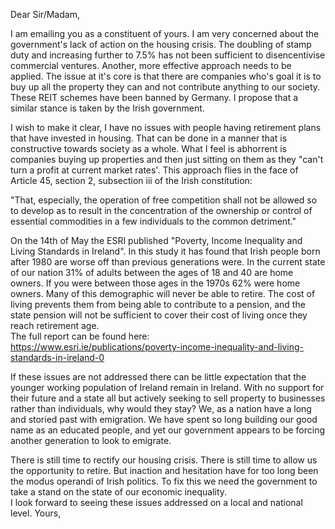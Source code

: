 Dear Sir/Madam,  
  
I am emailing you as a constituent of yours. I am very concerned about the
government's lack of action on the housing crisis. The doubling of stamp duty 
and increasing further to 7.5% has not been sufficient to disencentivise 
commercial ventures. Another, more effective approach needs to be applied. 
The issue at it's core is that there are companies who's goal it is to buy up 
all the property they can and not contribute anything to our society. These 
REIT schemes have been banned by Germany. I propose that a similar stance is 
taken by the Irish government.  
  
I wish to make it clear, I have no issues with people having retirement plans
that have invested in housing. That can be done in a manner that is constructive
towards society as a whole. What I feel is abhorrent is companies buying up
properties and then just sitting on them as they "can't turn a profit at current
market rates'. This approach flies in the face of Article 45, section 2,
subsection iii of the Irish constitution:
  
"That, especially, the operation of free competition shall not be allowed so to
develop as to result in the concentration of the ownership or control of 
essential commodities in a few individuals to the common detriment."
  
On the 14th of May the ESRI published "Poverty, Income Inequality and Living
Standards in Ireland". In this study it has found that Irish people born after
1980 are worse off than previous generations were. In the current state of our
nation 31% of adults between the ages of 18 and 40 are home owners. If you were
between those ages in the 1970s 62% were home owners. Many of this demographic
will never be able to retire. The cost of living prevents them from being able
to contribute to a pension, and the state pension will not be sufficient to
cover their cost of living once they reach retirement age.  
The full report can be found here:  
https://www.esri.ie/publications/poverty-income-inequality-and-living-standards-in-ireland-0  
  
If these issues are not addressed there can be little expectation that the
younger working population of Ireland remain in Ireland. With no support for
their future and a state all but actively seeking to sell property to businesses
rather than individuals, why would they stay? We, as a nation have a long and
storied past with emigration. We have spent so long building our good name as an
educated people, and yet our government appears to be forcing another generation
to look to emigrate.  
  
There is still time to rectify our housing crisis. There is still time to allow
us the opportunity to retire. But inaction and hesitation have for too long been
the modus operandi of Irish politics. To fix this we need the government to take
a stand on the state of our economic inequality.  
I look forward to seeing these issues addressed on a local and national level.
Yours,

